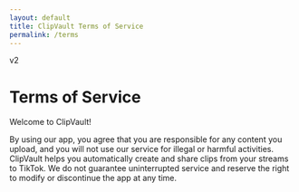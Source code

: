 ```yaml
---
layout: default
title: ClipVault Terms of Service
permalink: /terms
---
```

v2

# Terms of Service

Welcome to ClipVault!

By using our app, you agree that you are responsible for any content you upload, and you will not use our service for illegal or harmful activities. ClipVault helps you automatically create and share clips from your streams to TikTok. We do not guarantee uninterrupted service and reserve the right to modify or discontinue the app at any time.



